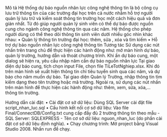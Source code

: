 ﻿Mô tả
Hệ thống dự báo nguồn nhân lực công nghệ thông tin là bộ công cụ lưu trữ thông tin của các trường đại học trên cả nước nhằm hỗ trợ người quản lý lưu trữ và kiểm soát thông tin trường học một cách hiệu quả và đơn giản nhất. Từ đó giúp người quản lý sinh viên có thể dự báo được nguồn cung cho ngành công nghệ thông tin qua các năm.
Hệ thống cho phép người dùng có thể theo dõi thông tin sinh viên dưới nhiều góc nhìn khác nhau:
•	Quản lý thông tin trường đại học: thêm, sửa , xóa và tìm kiếm
•	Hỗ trợ dự báo nguồn nhân lực công nghệ thông tin
Tương tác
Sử dụng các nút nhấn trên trang chủ để thực hiện các hành động như: mở màn hình dự báo, quản lý trường, hướng dẫn và thoát chương trình.
Khi ấn dự báo cung, một dialog sẽ hiện ra, yêu cầu nhập năm cần dự báo nguồn nhân lực
Tại giao diện dự báo cung, tích chọn input File, chọn file TiLeTotNghiep.xlsx. Khi đó trên màn hình sẽ xuất hiện thông tin chỉ tiêu tuyển sinh qua các năm, và dự báo cho năm muốn dự báo.
Tại giao diện Quản lý Trường, nhập thông tin tìm kiếm dạng theo tên trường hoặc mã trường. Ngoài ra, sử dụng các nút nhấn trên màn hình để thực hiện các hành động như: thêm, xem, sửa, xóa,… thông tin trường.

Hướng dẫn cài đặt:
• Cài đặt cơ sở dữ liệu: Dùng SQL Server cài đặt file script_nhan_luc.sql
• Cấu hình kết nối cơ sở dữ liệu: Vào file Final/ConnectDB/Config.txt cung cấp đầy đủ 2 trường thông tin theo mẫu
	- SQL Server: SQLEXPRESS 
	- Tên cơ sở dữ liệu: nguon_nhan_luc (do phần cài đặt cơ sở dữ liệu định nghĩa).
• Chạy chương trình: Mở project bằng Visual Studio 2008. Nhấn run để chạy.